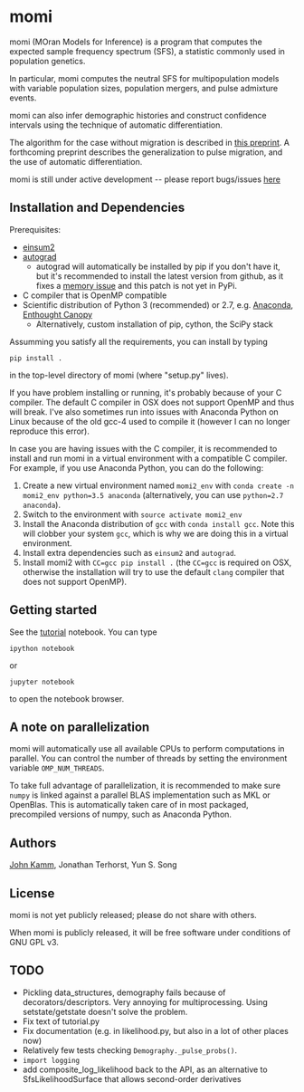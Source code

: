 # momi

momi (MOran Models for Inference) is a program that computes
the expected sample frequency spectrum (SFS), a statistic commonly used
in population genetics.

In particular, momi computes the neutral SFS
for multipopulation models with variable population sizes,
population mergers, and pulse admixture events.

momi can also infer demographic histories and construct
confidence intervals using the technique of automatic differentiation.

The algorithm for the case without migration is described in
[this preprint](http://arxiv.org/abs/1503.01133).
A forthcoming preprint describes the generalization to pulse migration,
and the use of automatic differentiation.

momi is still under active development -- please
report bugs/issues [here](https://github.com/jackkamm/momi/issues)

## Installation and Dependencies

Prerequisites:

* [einsum2](https://github.com/jackkamm/einsum2)
* [autograd](https://github.com/HIPS/autograd)
  * autograd will automatically be installed by pip if you don't have it, but it's recommended to install the latest version from github, as it fixes a [memory issue](https://github.com/HIPS/autograd/issues/103) and this patch is not yet in PyPi.
* C compiler that is OpenMP compatible
* Scientific distribution of Python 3 (recommended) or 2.7, e.g. [Anaconda](http://continuum.io/downloads), [Enthought Canopy](https://www.enthought.com/products/canopy/)
  * Alternatively, custom installation of pip, cython, the SciPy stack

Assumming you satisfy all the requirements, you can install by typing
```
pip install .
```
in the top-level directory of momi (where "setup.py" lives).

If you have problem installing or running, it's probably because of your C compiler.
The default C compiler in OSX does not support OpenMP and thus will break.
I've also sometimes run into issues with Anaconda Python on Linux
because of the old gcc-4 used to compile it (however I can no longer reproduce this error).

In case you are having issues with the C compiler, it is recommended
to install and run momi in a virtual environment with a compatible
C compiler. For example, if you use Anaconda Python, you can do the
following:

1. Create a new virtual environment named `momi2_env` with `conda create -n momi2_env python=3.5 anaconda` (alternatively, you can use `python=2.7 anaconda`).
2. Switch to the environment with `source activate momi2_env`
3. Install the Anaconda distribution of `gcc` with `conda install gcc`. Note this will clobber your system `gcc`, which is why we are doing this in a virtual environment.
4. Install extra dependencies such as `einsum2` and `autograd`.
5. Install momi2 with `CC=gcc pip install .` (the `CC=gcc` is required on OSX, otherwise
the installation will try to use the default `clang` compiler that does not support OpenMP).

## Getting started

See the [tutorial](examples/tutorial.ipynb) notebook.
You can type
```
ipython notebook
```
or
```
jupyter notebook
```
to open the notebook browser.

## A note on parallelization

momi will automatically use all available CPUs to perform
computations in parallel.
You can control the number of threads by setting the
environment variable `OMP_NUM_THREADS`.

To take full advantage of parallelization, it is
recommended to make sure `numpy` is linked against
a parallel BLAS implementation such as MKL
or OpenBlas.
This is automatically taken care of in most
packaged, precompiled versions of numpy, such as
Anaconda Python.

## Authors

[John Kamm](mailto:jkamm@stat.berkeley.edu), Jonathan Terhorst, Yun S. Song

## License

momi is not yet publicly released; please do not share with others.

When momi is publicly released, it will be free software under conditions of GNU GPL v3.

## TODO

* Pickling data_structures, demography fails because of decorators/descriptors. Very annoying for multiprocessing. Using setstate/getstate doesn't solve the problem.
* Fix text of tutorial.py
* Fix documentation (e.g. in likelihood.py, but also in a lot of other places now)
* Relatively few tests checking `Demography._pulse_probs()`.
* `import logging`
* add composite_log_likelihood back to the API, as an alternative to SfsLikelihoodSurface that allows second-order derivatives
